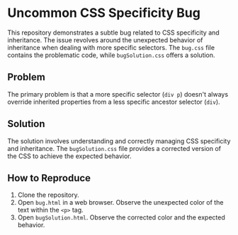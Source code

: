 # Uncommon CSS Specificity Bug

This repository demonstrates a subtle bug related to CSS specificity and inheritance.  The issue revolves around the unexpected behavior of inheritance when dealing with more specific selectors. The `bug.css` file contains the problematic code, while `bugSolution.css` offers a solution. 

## Problem

The primary problem is that a more specific selector (`div p`) doesn't always override inherited properties from a less specific ancestor selector (`div`).

## Solution

The solution involves understanding and correctly managing CSS specificity and inheritance. The `bugSolution.css` file provides a corrected version of the CSS to achieve the expected behavior.

## How to Reproduce

1. Clone the repository.
2. Open `bug.html` in a web browser. Observe the unexpected color of the text within the `<p>` tag.
3. Open `bugSolution.html`. Observe the corrected color and the expected behavior.